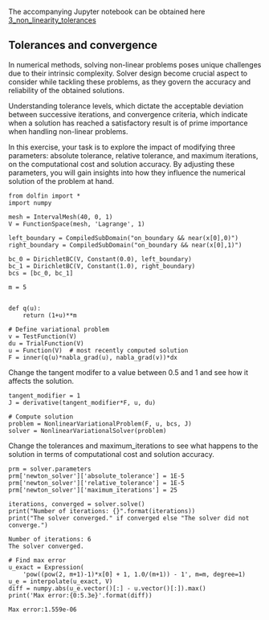 The accompanying Jupyter notebook can be obtained here [3_non_linearity_tolerances](../../../../../src/day-2/exercises/3_non_linearity_tolerances.ipynb)

## Tolerances and convergence

In numerical methods, solving non-linear problems poses unique challenges due to their intrinsic complexity. Solver design become crucial aspect to consider while tackling these problems, as they govern the accuracy and reliability of the obtained solutions. 

Understanding tolerance levels, which dictate the acceptable deviation between successive iterations, and convergence criteria, which indicate when a solution has reached a satisfactory result is of prime importance when handling non-linear problems.

In this exercise, your task is to explore the impact of modifying three parameters: absolute tolerance, relative tolerance, and maximum iterations, on the computational cost and solution accuracy. By adjusting these parameters, you will gain insights into how they influence the numerical solution of the problem at hand.


```
from dolfin import *
import numpy

mesh = IntervalMesh(40, 0, 1)
V = FunctionSpace(mesh, 'Lagrange', 1)

left_boundary = CompiledSubDomain("on_boundary && near(x[0],0)")
right_boundary = CompiledSubDomain("on_boundary && near(x[0],1)")

bc_0 = DirichletBC(V, Constant(0.0), left_boundary)
bc_1 = DirichletBC(V, Constant(1.0), right_boundary)
bcs = [bc_0, bc_1]

m = 5


def q(u):
    return (1+u)**m

# Define variational problem
v = TestFunction(V)
du = TrialFunction(V)
u = Function(V)  # most recently computed solution
F = inner(q(u)*nabla_grad(u), nabla_grad(v))*dx
```

Change the tangent modifer to a value between 0.5 and 1 and see how it affects the solution.


```
tangent_modifier = 1
J = derivative(tangent_modifier*F, u, du)
```


```
# Compute solution
problem = NonlinearVariationalProblem(F, u, bcs, J)
solver = NonlinearVariationalSolver(problem)
```

Change the tolerances and maximum_iterations to see what happens to the solution in terms of computational cost and solution accuracy.


```
prm = solver.parameters
prm['newton_solver']['absolute_tolerance'] = 1E-5
prm['newton_solver']['relative_tolerance'] = 1E-5
prm['newton_solver']['maximum_iterations'] = 25

iterations, converged = solver.solve()
print("Number of iterations: {}".format(iterations))
print("The solver converged." if converged else "The solver did not converge.")
```

    Number of iterations: 6
    The solver converged.



```
# Find max error
u_exact = Expression(
    'pow((pow(2, m+1)-1)*x[0] + 1, 1.0/(m+1)) - 1', m=m, degree=1)
u_e = interpolate(u_exact, V)
diff = numpy.abs(u_e.vector()[:] - u.vector()[:]).max()
print('Max error:{0:5.3e}'.format(diff))
```

    Max error:1.559e-06



```

```


```

```

